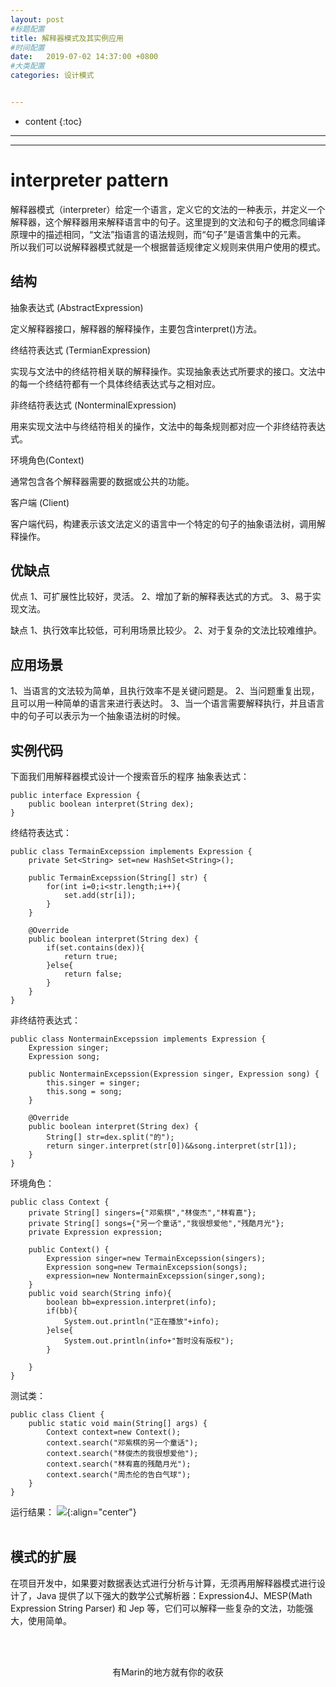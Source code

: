 ```yaml
---
layout: post
#标题配置
title: 解释器模式及其实例应用
#时间配置
date:   2019-07-02 14:37:00 +0800
#大类配置
categories: 设计模式


---
```


* content
{:toc}
---
---

# interpreter pattern
解释器模式（interpreter）给定一个语言，定义它的文法的一种表示，并定义一个解释器，这个解释器用来解释语言中的句子。这里提到的文法和句子的概念同编译原理中的描述相同，“文法”指语言的语法规则，而“句子”是语言集中的元素。<br>
所以我们可以说解释器模式就是一个根据普适规律定义规则来供用户使用的模式。

## 结构
抽象表达式 (AbstractExpression)

定义解释器接口，解释器的解释操作，主要包含interpret()方法。

终结符表达式 (TermianExpression)

实现与文法中的终结符相关联的解释操作。实现抽象表达式所要求的接口。文法中的每一个终结符都有一个具体终结表达式与之相对应。

非终结符表达式 (NonterminalExpression)

用来实现文法中与终结符相关的操作，文法中的每条规则都对应一个非终结符表达式。

环境角色(Context)

通常包含各个解释器需要的数据或公共的功能。

客户端 (Client)

客户端代码，构建表示该文法定义的语言中一个特定的句子的抽象语法树，调用解释操作。

## 优缺点
优点
1、可扩展性比较好，灵活。
2、增加了新的解释表达式的方式。
3、易于实现文法。

缺点
1、执行效率比较低，可利用场景比较少。
2、对于复杂的文法比较难维护。

## 应用场景
1、当语言的文法较为简单，且执行效率不是关键问题是。
2、当问题重复出现，且可以用一种简单的语言来进行表达时。
3、当一个语言需要解释执行，并且语言中的句子可以表示为一个抽象语法树的时候。

## 实例代码
下面我们用解释器模式设计一个搜索音乐的程序
抽象表达式：
```
public interface Expression {
    public boolean interpret(String dex);
}
```
终结符表达式：
```
public class TermainExcepssion implements Expression {
    private Set<String> set=new HashSet<String>();

    public TermainExcepssion(String[] str) {
        for(int i=0;i<str.length;i++){
            set.add(str[i]);
        }
    }

    @Override
    public boolean interpret(String dex) {
        if(set.contains(dex)){
            return true;
        }else{
            return false;
        }
    }
}
```
非终结符表达式：
```
public class NontermainExcepssion implements Expression {
    Expression singer;
    Expression song;

    public NontermainExcepssion(Expression singer, Expression song) {
        this.singer = singer;
        this.song = song;
    }

    @Override
    public boolean interpret(String dex) {
        String[] str=dex.split("的");
        return singer.interpret(str[0])&&song.interpret(str[1]);
    }
}
```
环境角色：
```
public class Context {
    private String[] singers={"邓紫棋","林俊杰","林宥嘉"};
    private String[] songs={"另一个童话","我很想爱他","残酷月光"};
    private Expression expression;

    public Context() {
        Expression singer=new TermainExcepssion(singers);
        Expression song=new TermainExcepssion(songs);
        expression=new NontermainExcepssion(singer,song);
    }
    public void search(String info){
        boolean bb=expression.interpret(info);
        if(bb){
            System.out.println("正在播放"+info);
        }else{
            System.out.println(info+"暂时没有版权");
        }

    }
}
```
测试类：
```
public class Client {
    public static void main(String[] args) {
        Context context=new Context();
        context.search("邓紫棋的另一个童话");
        context.search("林俊杰的我很想爱他");
        context.search("林宥嘉的残酷月光");
        context.search("周杰伦的告白气球");
    }
}
```
运行结果：
![](https://itmanmzt.github.io/styles/images/jieshiqi/001.jpg){:align="center"}<br><br>

## 模式的扩展
在项目开发中，如果要对数据表达式进行分析与计算，无须再用解释器模式进行设计了，Java 提供了以下强大的数学公式解析器：Expression4J、MESP(Math Expression String Parser) 和 Jep 等，它们可以解释一些复杂的文法，功能强大，使用简单。

  <br>

<br>

<center>有Marin的地方就有你的收获</center>
